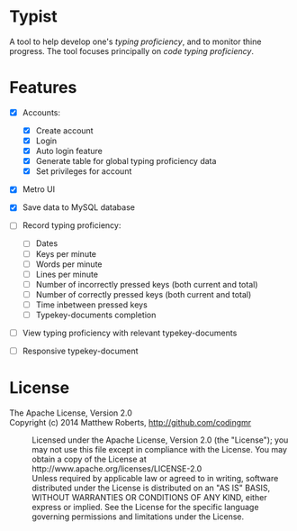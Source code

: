 Typist
===
A tool to help develop one's _typing proficiency_, and to monitor thine progress. The tool focuses principally on _code typing proficiency_.


Features
===
  - [x] Accounts:
    - [x] Create account
    - [x] Login
    - [x] Auto login feature
    - [x] Generate table for global typing proficiency data
    - [x] Set privileges for account
  - [x] Metro UI
  - [x] Save data to MySQL database
  - [ ] Record typing proficiency:
    - [ ] Dates
    - [ ] Keys per minute
    - [ ] Words per minute
    - [ ] Lines per minute
    - [ ] Number of incorrectly pressed keys (both current and total)
    - [ ] Number of correctly pressed keys (both current and total)
    - [ ] Time inbetween pressed keys
    - [ ] Typekey-documents completion
  - [ ] View typing proficiency with relevant typekey-documents
  - [ ] Responsive typekey-document


License
===
The Apache License, Version 2.0   
Copyright (c) 2014 Matthew Roberts, http://github.com/codingmr    
<dd>Licensed under the Apache License, Version 2.0 (the "License"); you may not use this file except in compliance with the License. You may obtain a copy of the License at    

<dd>http://www.apache.org/licenses/LICENSE-2.0    

<dd>Unless required by applicable law or agreed to in writing, software
distributed under the License is distributed on an "AS IS" BASIS,
WITHOUT WARRANTIES OR CONDITIONS OF ANY KIND, either express or implied.
See the License for the specific language governing permissions and
limitations under the License.
